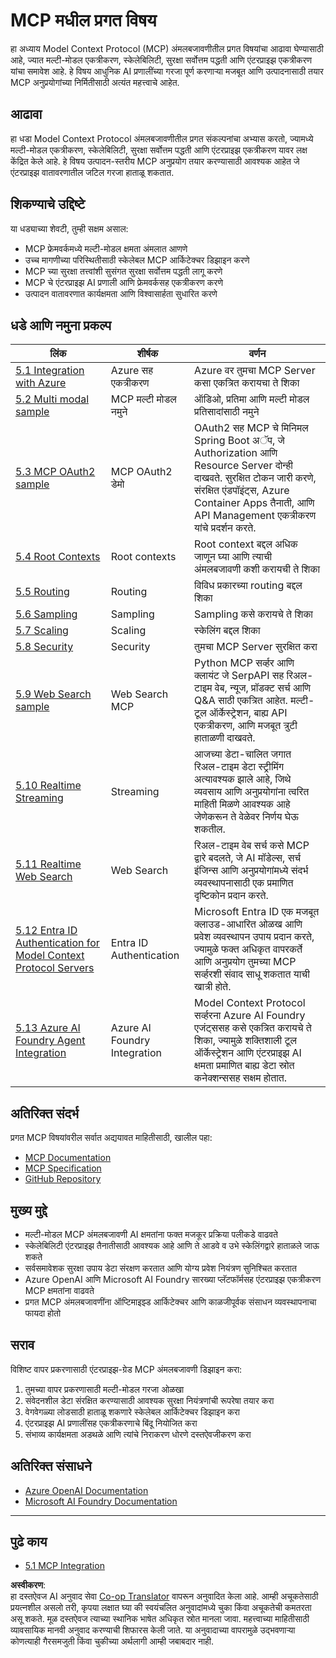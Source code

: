 <!--
CO_OP_TRANSLATOR_METADATA:
{
  "original_hash": "748c61250d4a326206b72b28f6154615",
  "translation_date": "2025-07-13T23:42:29+00:00",
  "source_file": "05-AdvancedTopics/README.md",
  "language_code": "mr"
}
-->
# MCP मधील प्रगत विषय

हा अध्याय Model Context Protocol (MCP) अंमलबजावणीतील प्रगत विषयांचा आढावा घेण्यासाठी आहे, ज्यात मल्टी-मोडल एकत्रीकरण, स्केलेबिलिटी, सुरक्षा सर्वोत्तम पद्धती आणि एंटरप्राइझ एकत्रीकरण यांचा समावेश आहे. हे विषय आधुनिक AI प्रणालींच्या गरजा पूर्ण करणाऱ्या मजबूत आणि उत्पादनासाठी तयार MCP अनुप्रयोगांच्या निर्मितीसाठी अत्यंत महत्त्वाचे आहेत.

## आढावा

हा धडा Model Context Protocol अंमलबजावणीतील प्रगत संकल्पनांचा अभ्यास करतो, ज्यामध्ये मल्टी-मोडल एकत्रीकरण, स्केलेबिलिटी, सुरक्षा सर्वोत्तम पद्धती आणि एंटरप्राइझ एकत्रीकरण यावर लक्ष केंद्रित केले आहे. हे विषय उत्पादन-स्तरीय MCP अनुप्रयोग तयार करण्यासाठी आवश्यक आहेत जे एंटरप्राइझ वातावरणातील जटिल गरजा हाताळू शकतात.

## शिकण्याचे उद्दिष्टे

या धड्याच्या शेवटी, तुम्ही सक्षम असाल:

- MCP फ्रेमवर्कमध्ये मल्टी-मोडल क्षमता अंमलात आणणे
- उच्च मागणीच्या परिस्थितीसाठी स्केलेबल MCP आर्किटेक्चर डिझाइन करणे
- MCP च्या सुरक्षा तत्त्वांशी सुसंगत सुरक्षा सर्वोत्तम पद्धती लागू करणे
- MCP चे एंटरप्राइझ AI प्रणाली आणि फ्रेमवर्कसह एकत्रीकरण करणे
- उत्पादन वातावरणात कार्यक्षमता आणि विश्वासार्हता सुधारित करणे

## धडे आणि नमुना प्रकल्प

| लिंक | शीर्षक | वर्णन |
|------|-------|-------------|
| [5.1 Integration with Azure](./mcp-integration/README.md) | Azure सह एकत्रीकरण | Azure वर तुमचा MCP Server कसा एकत्रित करायचा ते शिका |
| [5.2 Multi modal sample](./mcp-multi-modality/README.md) | MCP मल्टी मोडल नमुने | ऑडिओ, प्रतिमा आणि मल्टी मोडल प्रतिसादांसाठी नमुने |
| [5.3 MCP OAuth2 sample](../../../05-AdvancedTopics/mcp-oauth2-demo) | MCP OAuth2 डेमो | OAuth2 सह MCP चे मिनिमल Spring Boot अॅप, जे Authorization आणि Resource Server दोन्ही दाखवते. सुरक्षित टोकन जारी करणे, संरक्षित एंडपॉइंट्स, Azure Container Apps तैनाती, आणि API Management एकत्रीकरण यांचे प्रदर्शन करते. |
| [5.4 Root Contexts](./mcp-root-contexts/README.md) | Root contexts | Root context बद्दल अधिक जाणून घ्या आणि त्याची अंमलबजावणी कशी करायची ते शिका |
| [5.5 Routing](./mcp-routing/README.md) | Routing | विविध प्रकारच्या routing बद्दल शिका |
| [5.6 Sampling](./mcp-sampling/README.md) | Sampling | Sampling कसे करायचे ते शिका |
| [5.7 Scaling](./mcp-scaling/README.md) | Scaling | स्केलिंग बद्दल शिका |
| [5.8 Security](./mcp-security/README.md) | Security | तुमचा MCP Server सुरक्षित करा |
| [5.9 Web Search sample](./web-search-mcp/README.md) | Web Search MCP | Python MCP सर्व्हर आणि क्लायंट जे SerpAPI सह रिअल-टाइम वेब, न्यूज, प्रॉडक्ट सर्च आणि Q&A साठी एकत्रित आहेत. मल्टी-टूल ऑर्केस्ट्रेशन, बाह्य API एकत्रीकरण, आणि मजबूत त्रुटी हाताळणी दाखवते. |
| [5.10 Realtime Streaming](./mcp-realtimestreaming/README.md) | Streaming | आजच्या डेटा-चालित जगात रिअल-टाइम डेटा स्ट्रीमिंग अत्यावश्यक झाले आहे, जिथे व्यवसाय आणि अनुप्रयोगांना त्वरित माहिती मिळणे आवश्यक आहे जेणेकरून ते वेळेवर निर्णय घेऊ शकतील. |
| [5.11 Realtime Web Search](./mcp-realtimesearch/README.md) | Web Search | रिअल-टाइम वेब सर्च कसे MCP द्वारे बदलते, जे AI मॉडेल्स, सर्च इंजिन्स आणि अनुप्रयोगांमध्ये संदर्भ व्यवस्थापनासाठी एक प्रमाणित दृष्टिकोन प्रदान करते. |
| [5.12  Entra ID Authentication for Model Context Protocol Servers](./mcp-security-entra/README.md) | Entra ID Authentication | Microsoft Entra ID एक मजबूत क्लाउड-आधारित ओळख आणि प्रवेश व्यवस्थापन उपाय प्रदान करते, ज्यामुळे फक्त अधिकृत वापरकर्ते आणि अनुप्रयोग तुमच्या MCP सर्व्हरशी संवाद साधू शकतात याची खात्री होते. |
| [5.13 Azure AI Foundry Agent Integration](./mcp-foundry-agent-integration/README.md) | Azure AI Foundry Integration | Model Context Protocol सर्व्हरना Azure AI Foundry एजंट्ससह कसे एकत्रित करायचे ते शिका, ज्यामुळे शक्तिशाली टूल ऑर्केस्ट्रेशन आणि एंटरप्राइझ AI क्षमता प्रमाणित बाह्य डेटा स्रोत कनेक्शन्ससह सक्षम होतात. |

## अतिरिक्त संदर्भ

प्रगत MCP विषयांवरील सर्वात अद्ययावत माहितीसाठी, खालील पहा:
- [MCP Documentation](https://modelcontextprotocol.io/)
- [MCP Specification](https://spec.modelcontextprotocol.io/)
- [GitHub Repository](https://github.com/modelcontextprotocol)

## मुख्य मुद्दे

- मल्टी-मोडल MCP अंमलबजावणी AI क्षमतांना फक्त मजकूर प्रक्रिया पलीकडे वाढवते
- स्केलेबिलिटी एंटरप्राइझ तैनातीसाठी आवश्यक आहे आणि ते आडवे व उभे स्केलिंगद्वारे हाताळले जाऊ शकते
- सर्वसमावेशक सुरक्षा उपाय डेटा संरक्षण करतात आणि योग्य प्रवेश नियंत्रण सुनिश्चित करतात
- Azure OpenAI आणि Microsoft AI Foundry सारख्या प्लॅटफॉर्मसह एंटरप्राइझ एकत्रीकरण MCP क्षमतांना वाढवते
- प्रगत MCP अंमलबजावणींना ऑप्टिमाइझ्ड आर्किटेक्चर आणि काळजीपूर्वक संसाधन व्यवस्थापनाचा फायदा होतो

## सराव

विशिष्ट वापर प्रकरणासाठी एंटरप्राइझ-ग्रेड MCP अंमलबजावणी डिझाइन करा:

1. तुमच्या वापर प्रकरणासाठी मल्टी-मोडल गरजा ओळखा
2. संवेदनशील डेटा संरक्षित करण्यासाठी आवश्यक सुरक्षा नियंत्रणांची रूपरेषा तयार करा
3. वेगवेगळ्या लोडसाठी हाताळू शकणारे स्केलेबल आर्किटेक्चर डिझाइन करा
4. एंटरप्राइझ AI प्रणालींसह एकत्रीकरणाचे बिंदू नियोजित करा
5. संभाव्य कार्यक्षमता अडथळे आणि त्यांचे निराकरण धोरणे दस्तऐवजीकरण करा

## अतिरिक्त संसाधने

- [Azure OpenAI Documentation](https://learn.microsoft.com/en-us/azure/ai-services/openai/)
- [Microsoft AI Foundry Documentation](https://learn.microsoft.com/en-us/ai-services/)

---

## पुढे काय

- [5.1 MCP Integration](./mcp-integration/README.md)

**अस्वीकरण**:  
हा दस्तऐवज AI अनुवाद सेवा [Co-op Translator](https://github.com/Azure/co-op-translator) वापरून अनुवादित केला आहे. आम्ही अचूकतेसाठी प्रयत्नशील असलो तरी, कृपया लक्षात घ्या की स्वयंचलित अनुवादांमध्ये चुका किंवा अचूकतेची कमतरता असू शकते. मूळ दस्तऐवज त्याच्या स्थानिक भाषेत अधिकृत स्रोत मानला जावा. महत्त्वाच्या माहितीसाठी व्यावसायिक मानवी अनुवाद करण्याची शिफारस केली जाते. या अनुवादाच्या वापरामुळे उद्भवणाऱ्या कोणत्याही गैरसमजुती किंवा चुकीच्या अर्थलागी आम्ही जबाबदार नाही.